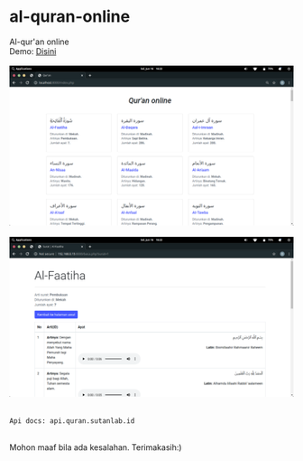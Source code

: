 # al-quran-online
Al-qur'an online
<br>
Demo: <a href="http://gapenting.xyz/quran">Disini</a>
<br><br>
<img src="Screenshot from 2020-06-16 16-22-32.png" alt="Gambar">
<br><br>
<img src="Screenshot from 2020-06-16 16-22-53.png" alt="Gambar">
<br><br>
```
Api docs: api.quran.sutanlab.id
```
<br>
Mohon maaf bila ada kesalahan.
Terimakasih:)
